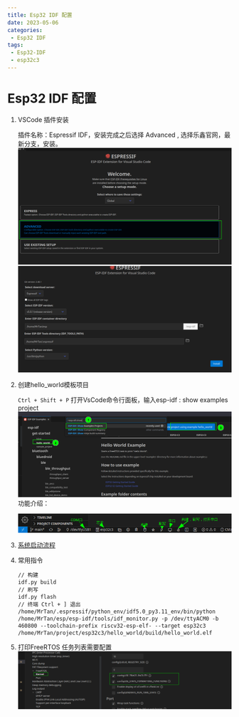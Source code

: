 ```yaml
---
title: Esp32 IDF 配置
date: 2023-05-06
categories:
 - Esp32 IDF
tags:
 - Esp32-IDF
 - esp32c3
---
```

# Esp32 IDF 配置

1. VSCode 插件安装

   插件名称：Espressif IDF，安装完成之后选择 Advanced , 选择乐鑫官网，最新分支，安装。 ![1](./img/2023-05-06_15-27.png) ![2](./img/2023-05-06_15-29.png)

2. 创建hello_world模板项目

   `Ctrl + Shift + P` 打开VsCode命令行面板，输入esp-idf : show examples project ![1](./img/2023-05-06_15-31.png)功能介绍：

   ![2](./img/2023-05-06_15-38.png)

3. [系统启动流程](https://docs.espressif.com/projects/esp-idf/zh_CN/v5.0.1/esp32c3/api-guides/startup.html)

4. 常用指令

   ```shell
   // 构建
   idf.py build 
   // 刷写
   idf.py flash
   // 终端 Ctrl + ] 退出
   /home/MrTan/.espressif/python_env/idf5.0_py3.11_env/bin/python /home/MrTan/esp/esp-idf/tools/idf_monitor.py -p /dev/ttyACM0 -b 460800 --toolchain-prefix riscv32-esp-elf- --target esp32c3 /home/MrTan/project/esp32c3/hello_world/build/hello_world.elf
   ```


5.  打印FreeRTOS 任务列表需要配置 ![1](./img/2023-05-09_11-13.png)

